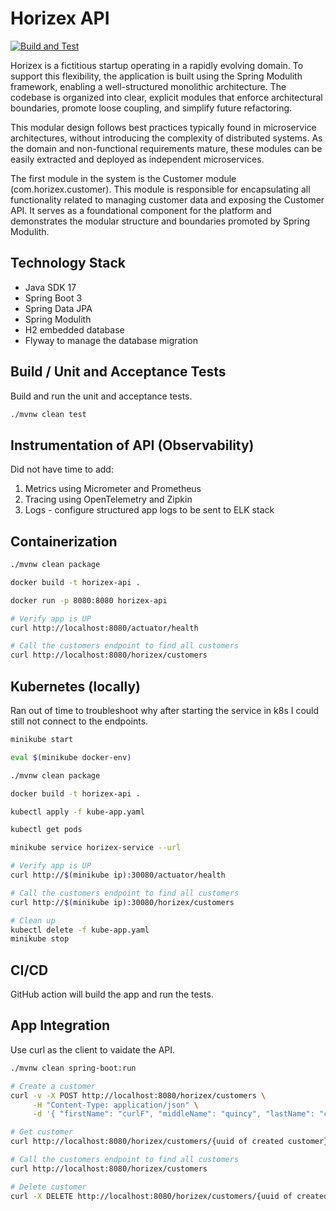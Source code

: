 # Horizex API
[![Build and Test](https://github.com/dustinsand/horizex/actions/workflows/ci.yml/badge.svg)](https://github.com/dustinsand/horizex/actions/workflows/ci.yml)

Horizex is a fictitious startup operating in a rapidly evolving domain. To support this flexibility, the application is
built using the Spring Modulith framework, enabling a well-structured monolithic architecture. The codebase is organized
into clear, explicit modules that enforce architectural boundaries, promote loose coupling, and simplify future
refactoring.

This modular design follows best practices typically found in microservice architectures, without introducing the
complexity of distributed systems. As the domain and non-functional requirements mature, these modules can be easily
extracted and deployed as independent microservices.

The first module in the system is the Customer module (com.horizex.customer). This module is responsible for
encapsulating all functionality related to managing customer data and exposing the Customer API. It serves as a
foundational component for the platform and demonstrates the modular structure and boundaries promoted by Spring
Modulith.  

## Technology Stack

- Java SDK 17
- Spring Boot 3
- Spring Data JPA
- Spring Modulith
- H2 embedded database
- Flyway to manage the database migration

## Build / Unit and Acceptance Tests

Build and run the unit and acceptance tests.
```bash
./mvnw clean test
```

## Instrumentation of API (Observability)

Did not have time to add:
1) Metrics using Micrometer and Prometheus
2) Tracing using OpenTelemetry and Zipkin
3) Logs - configure structured app logs to be sent to ELK stack

## Containerization

```bash
./mvnw clean package

docker build -t horizex-api .

docker run -p 8080:8080 horizex-api

# Verify app is UP
curl http://localhost:8080/actuator/health

# Call the customers endpoint to find all customers
curl http://localhost:8080/horizex/customers
```

## Kubernetes (locally)
Ran out of time to troubleshoot why after starting the service in k8s I could still not connect to the endpoints.
```bash
minikube start

eval $(minikube docker-env)

./mvnw clean package

docker build -t horizex-api .

kubectl apply -f kube-app.yaml

kubectl get pods

minikube service horizex-service --url

# Verify app is UP
curl http://$(minikube ip):30080/actuator/health

# Call the customers endpoint to find all customers
curl http://$(minikube ip):30080/horizex/customers

# Clean up
kubectl delete -f kube-app.yaml
minikube stop

```
## CI/CD

GitHub action will build the app and run the tests. 

## App Integration
Use curl as the client to vaidate the API. 

```bash
./mvnw clean spring-boot:run

# Create a customer
curl -v -X POST http://localhost:8080/horizex/customers \
     -H "Content-Type: application/json" \
     -d '{ "firstName": "curlF", "middleName": "quincy", "lastName": "curlL", "emailAddress": "curl1@gmail.com", "phoneNumber": "17038675309" }'

# Get customer
curl http://localhost:8080/horizex/customers/{uuid of created customer}

# Call the customers endpoint to find all customers
curl http://localhost:8080/horizex/customers

# Delete customer
curl -X DELETE http://localhost:8080/horizex/customers/{uuid of created customer}

```